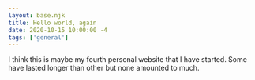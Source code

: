 ```yaml
---
layout: base.njk
title: Hello world, again
date: 2020-10-15 10:00:00 -4
tags: ['general']
---
```


I think this is maybe my fourth personal website that I have started. Some have lasted longer than other but none amounted to much.
